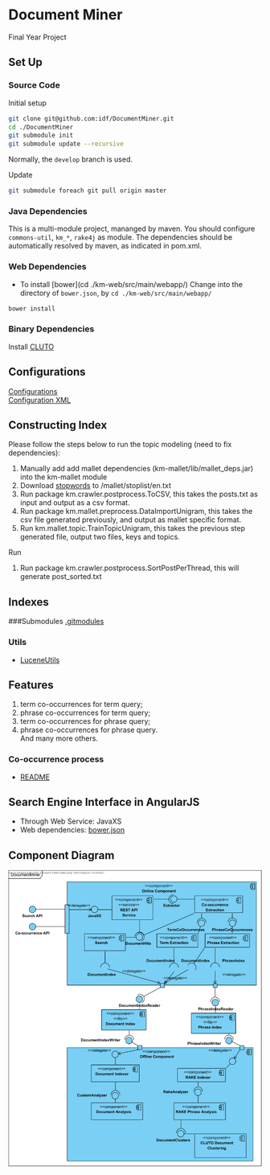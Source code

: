 Document Miner
=============

Final Year Project

## Set Up
### Source Code 
Initial setup
```bash
git clone git@github.com:idf/DocumentMiner.git
cd ./DocumentMiner
git submodule init
git submodule update --recursive 
```
Normally, the `develop` branch is used.  

Update 
```bash
git submodule foreach git pull origin master
```

### Java Dependencies
This is a multi-module project, mananged by maven. You should configure `commons-util`, `km_*`, `rake4j` as module. The dependencies should be automatically resolved by maven, as indicated in pom.xml. 

### Web Dependencies 
* To install [bower](cd ./km-web/src/main/webapp/)
Change into the  directory of `bower.json`, by `cd ./km-web/src/main/webapp/`
```bash
bower install
```

### Binary Dependencies
Install [CLUTO](http://glaros.dtc.umn.edu/gkhome/cluto/cluto/download)

## Configurations
[Configurations](https://github.com/idf/DocumentMiner/blob/develop/km-common/src/main/java/km/common/Config.java)  
[Configuration XML](https://github.com/idf/DocumentMiner/blob/develop/km-common/src/main/resources/settings.xml)

## Constructing Index
Please follow the steps below to run the topic modeling (need to fix dependencies):
1. Manually add add mallet dependencies (km-mallet/lib/mallet_deps.jar) into the km-mallet module
1. Download [stopwords](http://www.lextek.com/manuals/onix/stopwords2.html) to /mallet/stoplist/en.txt
1. Run package km.crawler.postprocess.ToCSV, this takes the posts.txt as input and output as a csv format.
1. Run package km.mallet.preprocess.DataImportUnigram, this takes the csv file generated previously, and output as mallet specific format.
1. Run km.mallet.topic.TrainTopicUnigram, this takes the previous step generated file, output two files, keys and topics.

Run
1. Run package km.crawler.postprocess.SortPostPerThread, this will generate post_sorted.txt


## Indexes
###Submodules
[.gitmodules](https://github.com/idf/DocumentMiner/blob/develop/.gitmodules)  

### Utils
* [LuceneUtils](https://github.com/idf/DocumentMiner/blob/develop/km-lucene/src/main/java/util/LuceneUtils.java)

## Features
1. term co-occurrences for term query;
1. phrase co-occurrences for term query;
1. term co-occurrences for phrase query;
1. phrase co-occurrences for phrase query.  
And many more others.

### Co-occurrence process
* [README](https://github.com/idf/DocumentMiner/blob/develop/km-lucene/src/main/java/km/lucene/applets/collocations)

## Search Engine Interface in AngularJS
* Through Web Service: JavaXS
* Web dependencies: [bower.json](https://github.com/idf/DocumentMiner/blob/develop/km-web/src/main/webapp/bower.json)

## Component Diagram
![](/img/DocumentMinerComponent.png) 

